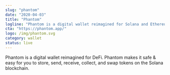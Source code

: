 ```yaml
---
slug: "phantom"
date: "2020-04-03"
title: "Phantom"
logline: "Phantom is a digital wallet reimagined for Solana and Ethereum."
cta: "https://phantom.app/"
logo: /img/phantom.svg
category: wallet
status: live 
---
```


Phantom is a digital wallet reimagined for DeFi. Phantom makes it safe & easy for you to store, send, receive, collect, and swap tokens on the Solana blockchain.